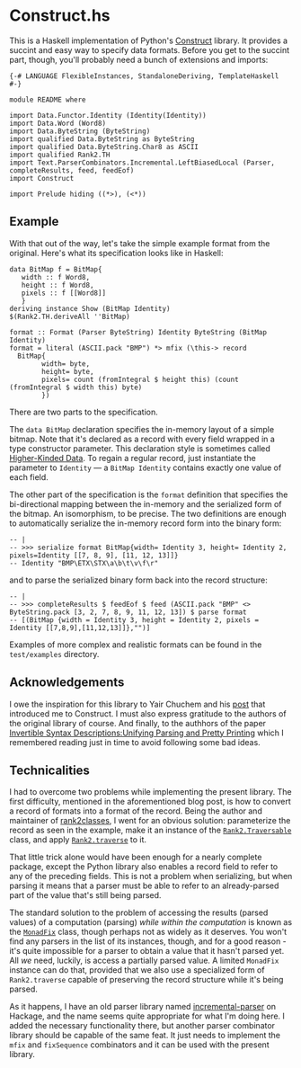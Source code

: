 Construct.hs
============

This is a Haskell implementation of Python's [Construct](https://construct.readthedocs.io/en/latest/intro.html)
library. It provides a succint and easy way to specify data formats. Before you get to the succint part, though,
you'll probably need a bunch of extensions and imports:

~~~ {.haskell}
{-# LANGUAGE FlexibleInstances, StandaloneDeriving, TemplateHaskell #-}

module README where

import Data.Functor.Identity (Identity(Identity))
import Data.Word (Word8)
import Data.ByteString (ByteString)
import qualified Data.ByteString as ByteString
import qualified Data.ByteString.Char8 as ASCII
import qualified Rank2.TH
import Text.ParserCombinators.Incremental.LeftBiasedLocal (Parser, completeResults, feed, feedEof)
import Construct

import Prelude hiding ((*>), (<*))
~~~

Example
-------

With that out of the way, let's take the simple example format from the original. Here's what its specification looks
like in Haskell:

~~~ {.haskell}
data BitMap f = BitMap{
   width :: f Word8,
   height :: f Word8,
   pixels :: f [[Word8]]
   }
deriving instance Show (BitMap Identity)
$(Rank2.TH.deriveAll ''BitMap)

format :: Format (Parser ByteString) Identity ByteString (BitMap Identity)
format = literal (ASCII.pack "BMP") *> mfix (\this-> record
  BitMap{
        width= byte,
        height= byte,
        pixels= count (fromIntegral $ height this) (count (fromIntegral $ width this) byte)
        })
~~~

There are two parts to the specification.

The `data BitMap` declaration specifies the in-memory layout of a simple bitmap. Note that it's declared as a record
with every field wrapped in a type constructor parameter. This declaration style is sometimes called [Higher-Kinded
Data](https://reasonablypolymorphic.com/blog/higher-kinded-data/). To regain a regular record, just instantiate the
parameter to `Identity` &mdash; a `BitMap Identity` contains exactly one value of each field.

The other part of the specification is the `format` definition that specifies the bi-directional mapping between the
in-memory and the serialized form of the bitmap. An isomorphism, to be precise. The two definitions are enough to automatically
serialize the in-memory record form into the binary form:

~~~ {.haskell}
-- |
-- >>> serialize format BitMap{width= Identity 3, height= Identity 2, pixels=Identity [[7, 8, 9], [11, 12, 13]]}
-- Identity "BMP\ETX\STX\a\b\t\v\f\r"
~~~

and to parse the serialized binary form back into the record structure:

~~~ {.haskell}
-- |
-- >>> completeResults $ feedEof $ feed (ASCII.pack "BMP" <> ByteString.pack [3, 2, 7, 8, 9, 11, 12, 13]) $ parse format
-- [(BitMap {width = Identity 3, height = Identity 2, pixels = Identity [[7,8,9],[11,12,13]]},"")]
~~~

Examples of more complex and realistic formats can be found in the `test/examples` directory.

Acknowledgements
----------------

I owe the inspiration for this library to Yair Chuchem and his
[post](https://yairchu.github.io/posts/codecs-as-prisms.html) that introduced me to Construct. I must also express
gratitude to the authors of the original library of course. And finally, to the authhors of the paper [Invertible
Syntax Descriptions:Unifying Parsing and Pretty
Printing](https://www.informatik.uni-marburg.de/~rendel/unparse/rendel10invertible.pdf) which I remembered reading
just in time to avoid following some bad ideas.

Technicalities
--------------

I had to overcome two problems while implementing the present library. The first difficulty, mentioned in the
aforementioned blog post, is how to convert a record of formats into a format of the record. Being the author and
maintainer of [rank2classes](https://hackage.haskell.org/package/rank2classes), I went for an obvious solution:
parameterize the record as seen in the example, make it an instance of the
[`Rank2.Traversable`](https://hackage.haskell.org/package/rank2classes-1.3.1.2/docs/Rank2.html#t:Traversable) class,
and apply [`Rank2.traverse`](https://hackage.haskell.org/package/rank2classes-1.3.1.2/docs/Rank2.html#v:traverse) to
it.

That little trick alone would have been enough for a nearly complete package, except the Python library also enables a
record field to refer to any of the preceding fields. This is not a problem when serializing, but when parsing it
means that a parser must be able to refer to an already-parsed part of the value that's still being parsed.

The standard solution to the problem of accessing the results (parsed values) of a computation (parsing) *while within
the computation* is known as the
[`MonadFix`](https://hackage.haskell.org/package/base-4.12.0.0/docs/Control-Monad-Fix.html#t:MonadFix) class, though
perhaps not as widely as it deserves. You won't find any parsers in the list of its instances, though, and for a good
reason - it's quite impossible for a parser to obtain a value that it hasn't parsed yet. All *we* need, luckily, is
access a partially parsed value. A limited `MonadFix` instance can do that, provided that we also use a specialized
form of `Rank2.traverse` capable of preserving the record structure while it's being parsed.

As it happens, I have an old parser library named
[incremental-parser](https://hackage.haskell.org/package/incremental-parser) on Hackage, and the name seems quite
appropriate for what I'm doing here. I added the necessary functionality there, but another parser combinator library
should be capable of the same feat. It just needs to implement the `mfix` and `fixSequence` combinators and it can be
used with the present library.
